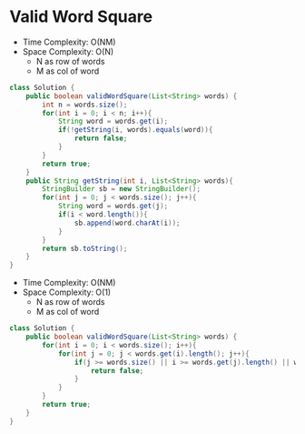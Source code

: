 # Valid Word Square

- Time Complexity: O(NM)
- Space Complexity: O(N)
  - N as row of words
  - M as col of word

```java
class Solution {
    public boolean validWordSquare(List<String> words) {
        int n = words.size();
        for(int i = 0; i < n; i++){
            String word = words.get(i);
            if(!getString(i, words).equals(word)){
                return false;
            }
        }
        return true;
    }
    public String getString(int i, List<String> words){
        StringBuilder sb = new StringBuilder();
        for(int j = 0; j < words.size(); j++){
            String word = words.get(j);
            if(i < word.length()){
                sb.append(word.charAt(i));
            }
        }
        return sb.toString();
    }
}
```

- Time Complexity: O(NM)
- Space Complexity: O(1)
  - N as row of words
  - M as col of word

```java
class Solution {
    public boolean validWordSquare(List<String> words) {
        for(int i = 0; i < words.size(); i++){
            for(int j = 0; j < words.get(i).length(); j++){
                if(j >= words.size() || i >= words.get(j).length() || words.get(i).charAt(j) != words.get(j).charAt(i)){
                    return false;
                }
            }
        }
        return true;
    }
}
```
